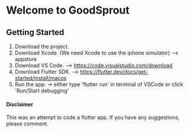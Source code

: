 # Welcome to GoodSprout


## Getting Started
1. Download the project.
2. Download Xcode. (We need Xcode to use the iphone simulator) --> appstore
3. Download VS Code. --> https://code.visualstudio.com/download
4. Download Flutter SDK. --> https://flutter.dev/docs/get-started/install/macos
5. Run the app. -> either type 'flutter run' in terminal of VSCode or click 'Run/Start debugging'


#### Disclaimer

This was an attempt to code a flutter app. If you have any suggestions, please comment.
